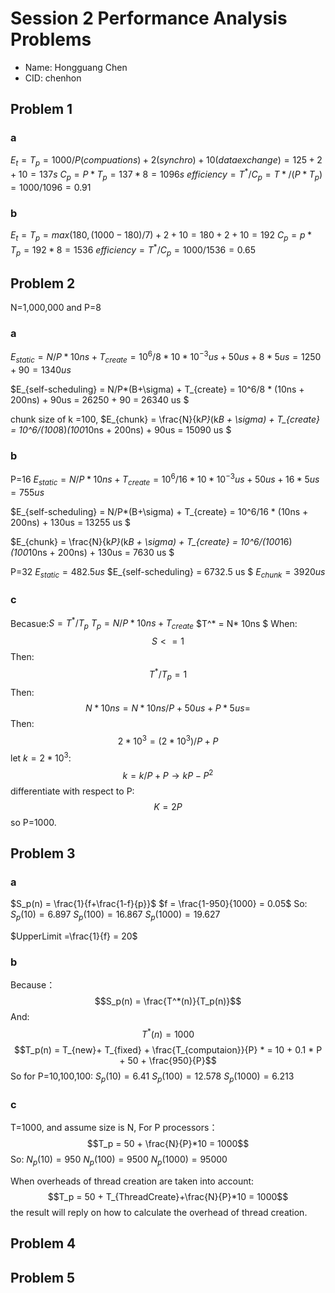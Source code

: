 # Session 2 Performance Analysis Problems
+ Name: Hongguang Chen
+ CID: chenhon
## Problem 1
### a
$E_t = T_p = 1000/P(compuations) + 2 (synchro) + 10 (data exchange) = 125 + 2 + 10 = 137 s$
$C_p = P*T_p = 137*8= 1096 s$
$efficiency = T^* / C_p = T* / (P * T_p ) = 1000/1096 = 0.91$

### b
$E_t = T_p = max(180, (1000-180)/7) + 2 + 10  =  180 + 2 + 10 = 192$
$C_p = p* T_p = 192 * 8 = 1536$
$efficiency = T^* / C_p = 1000/ 1536 = 0.65$


## Problem 2
N=1,000,000 and P=8
### a
$E_{static} = N/P * 10ns + T_{create} = 10^6/8 * 10* 10^{-3}us + 50us + 8*5us =  1250+ 90 = 1340 us$ 

$E_{self-scheduling} = N/P*(B+\sigma) + T_{create} = 10^6/8 * (10ns + 200ns) + 90us = 26250 + 90 = 26340 us $

chunk size of k =100,
$E_{chunk} = \frac{N}{k*P}*(k*B + \sigma) + T_{create} = 10^6/(100*8)*(100*10ns + 200ns) + 90us = 15090 us $

### b
P=16
$E_{static} = N/P * 10ns + T_{create} = 10^6/16 * 10* 10^{-3}us + 50us + 16*5us  = 755 us$ 

$E_{self-scheduling} = N/P*(B+\sigma) + T_{create} = 10^6/16 * (10ns + 200ns) + 130us  = 13255 us $

$E_{chunk} = \frac{N}{k*P}*(k*B + \sigma) + T_{create} = 10^6/(100*16)*(100*10ns + 200ns) + 130us = 7630 us $

P=32
$E_{static} = 482.5 us$
$E_{self-scheduling} = 6732.5 us $
$E_{chunk} = 3920 us$

### c
Becasue:$S=T^*/T_p$
$T_p = N/P * 10ns + T_{create}$
$T^* = N* 10ns $
When:
$$S<=1$$
Then:
$$T^*/T_p = 1$$
Then:
$$N*10ns = N*10ns/P+ 50us + P* 5us=$$
Then:
$$ 2*10^3 = (2*10^3)/P + P$$
let $k =2*10^3$:
$$ k = k/P +P  → kP-P^2$$
differentiate with respect to P:
$$ K=2P$$
so P=1000.

## Problem 3
### a 
$S_p(n) = \frac{1}{f+\frac{1-f}{p}}$
$f = \frac{1-950}{1000} = 0.05$
So:
$S_p(10) = 6.897$
$S_p(100) = 16.867$
$S_p(1000) = 19.627$

$UpperLimit =\frac{1}{f} = 20$

### b
Because：
$$S_p(n) = \frac{T^*(n)}{T_p(n)}$$
And:
$$T^*(n) = 1000$$
$$T_p(n) = T_{new}+ T_{fixed} + \frac{T_{computaion}}{P} * = 10 + 0.1 * P + 50 + \frac{950}{P}$$
So for P=10,100,100:
$S_p(10) = 6.41$
$S_p(100) = 12.578$
$S_p(1000) = 6.213$

### c
T=1000, and assume size is N, 
For P processors：
$$T_p = 50 + \frac{N}{P}*10 = 1000$$
So:
$N_p(10)= 950$
$N_p(100)= 9500$
$N_p(1000)= 95000$

When overheads of thread creation are taken into account:
$$T_p = 50 + T_{ThreadCreate}+\frac{N}{P}*10 = 1000$$
the result will reply on how to calculate the overhead of thread creation.

## Problem 4


## Problem 5